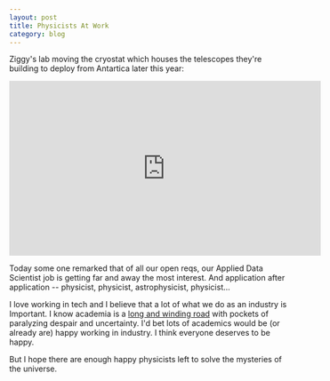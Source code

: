 ```yaml
---
layout: post
title: Physicists At Work
category: blog
---
```


Ziggy's lab moving the cryostat which houses the telescopes they're building to deploy from Antartica later this year:
<iframe width="560" height="315" src="http://www.youtube.com/embed/1YPBnqkFB40" frameborder="0" allowfullscreen="allowfullscreen"> </iframe>
    

Today some one remarked that of all our open reqs, our Applied Data Scientist job is getting far and away the most interest. And application after application -- physicist, physicist, astrophysicist, physicist...

I love working in tech and I believe that a lot of what we do as an industry is Important.  I know academia is a [long and winding road](http://www.theatlantic.com/business/archive/2013/02/the-phd-bust-americas-awful-market-for-young-scientists-in-7-charts/273339/) with pockets of paralyzing despair and uncertainty.  I'd bet lots of academics would be (or already are) happy working in industry.  I think everyone deserves to be happy.

But I hope there are enough happy physicists left to solve the mysteries of the universe.


